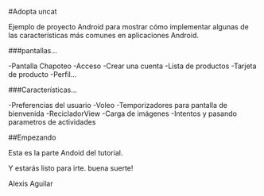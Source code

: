 
<!---
Alexis011235/Alexis011235 is a ✨ special ✨ repository because its `README.md` (this file) appears on your GitHub profile.
You can click the Preview link to take a look at your changes.
--->

#Adopta uncat

Ejemplo de proyecto Android para mostrar cómo implementar algunas de las características más comunes en aplicaciones Android.

###pantallas...

-Pantalla Chapoteo
-Acceso
-Crear una cuenta
-Lista de productos
-Tarjeta de producto
-Perfil...

###Características...

-Preferencias del usuario
-Voleo
-Temporizadores para pantalla de bienvenida
-RecicladorView
-Carga de imágenes
-Intentos y pasando parametros de actividades

##Empezando

Esta es la parte Andoid del tutorial.

Y estarás listo para irte.
buena suerte!

Alexis Aguilar

